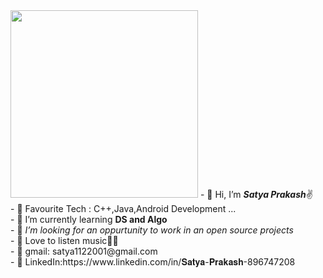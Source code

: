 
 <img src="https://user-images.githubusercontent.com/83579946/158069225-729602e9-d272-4891-8627-4b4670eab6cf.png" height="300" left="50%">
- 👋 Hi, I’m <b><i>Satya Prakash</i></b>✌ </br>
- 👀 Favourite Tech : C++,Java,Android Development ...</br>
- 🌱 I’m currently learning <b>DS and Algo</b></br>
- 💞️ <i>I’m looking for an oppurtunity to work in an open source projects</i></br>
- 🎵 Love to listen music🎉✨ </br>
- 📨 gmail: satya1122001@gmail.com </br> 
- 💼 LinkedIn:https://www.linkedin.com/in/𝐒𝐚𝐭𝐲𝐚-𝐏𝐫𝐚𝐤𝐚𝐬𝐡-896747208</br>

<!---
Satya-Prakash0/Satya-Prakash0 is a ✨ special ✨ repository because its `README.md` (this file) appears on your GitHub profile.
You can click the Preview link to take a look at your changes.
--->
